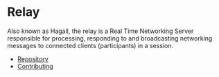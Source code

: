 # Relay

Also known as Hagall, the relay is a Real Time Networking Server responsible for processing, responding to and broadcasting networking messages to connected clients (participants) in a session.

* [Repository](https://github.com/aukilabs/hagall)
* [Contributing](https://github.com/aukilabs/hagall/blob/main/CONTRIBUTING.md)
